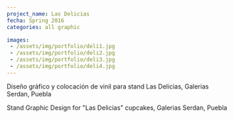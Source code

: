```yaml
---
project_name: Las Delicias
fecha: Spring 2016
categories: all graphic

images:
 - /assets/img/portfolio/deli1.jpg
 - /assets/img/portfolio/deli2.jpg
 - /assets/img/portfolio/deli3.jpg
 - /assets/img/portfolio/deli4.jpg
---
```

Diseño gráfico y colocación de vinil para stand Las Delicias, Galerias Serdan, Puebla


Stand Graphic Design for "Las Delicias" cupcakes, Galerias Serdan, Puebla
